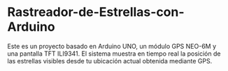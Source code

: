 # Rastreador-de-Estrellas-con-Arduino
Este es un proyecto basado en Arduino UNO, un módulo GPS NEO-6M y una pantalla TFT ILI9341. El sistema muestra en tiempo real la posición de las estrellas visibles desde tu ubicación actual obtenida mediante GPS. 
